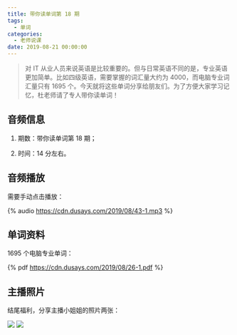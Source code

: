 ```yaml
---
title: 带你读单词第 18 期
tags:
  - 单词
categories:
  - 老师说课
date: 2019-08-21 00:00:00
---
```


> 对 IT 从业人员来说英语是比较重要的。但与日常英语不同的是，专业英语更加简单。比如四级英语，需要掌握的词汇量大约为 4000，而电脑专业词汇量只有 1695 个。今天就将这些单词分享给朋友们。为了方便大家学习记忆，杜老师请了专人带你读单词！

<!-- more -->

## 音频信息

1. 期数：带你读单词第 18 期；

2. 时间：14 分左右。

## 音频播放

需要手动点击播放：

{% audio https://cdn.dusays.com/2019/08/43-1.mp3 %}

## 单词资料

1695 个电脑专业单词：

{% pdf https://cdn.dusays.com/2019/08/26-1.pdf %}

## 主播照片

结尾福利，分享主播小姐姐的照片两张：

![](https://cdn.dusays.com/2019/08/43-1.jpg)
![](https://cdn.dusays.com/2019/08/43-2.jpg)